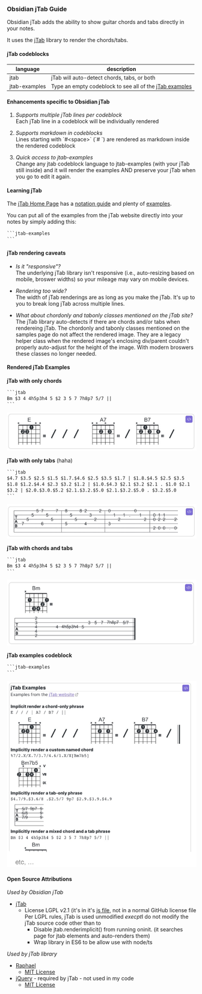 ### Obsidian jTab Guide

Obsidian jTab adds the ability to show guitar chords and tabs directly in your notes.

It uses the [jTab](https://jtab.tardate.com/) library to render the chords/tabs.

#### jTab codeblocks

language       | description
---------------|-------------
jtab           | jTab will auto-detect chords, tabs, or both
jtab-examples  | Type an empty codeblock to see all of the [jTab examples](https://jtabLG.tardate.com/examples.htm)

#### Enhancements specific to Obsidian jTab
1. _Supports multiple jTab lines per codeblock_  
   Each jTab line in a codeblock will be individually rendered

2. _Supports markdown in codeblocks_  
   Lines starting with \`#&lt;space&gt;\` (\`# \`) are rendered as markdown inside the rendered codeblock

3. _Quick access to jtab-examples_  
   Change any jtab codeblock language to jtab-examples (with your jTab still inside) and it will render the examples AND preserve your jTab when you go to edit it again.

#### Learning jTab
The [jTab Home Page](https://jtab.tardate.com/) has a [notation guide](https://jtab.tardate.com/index.htm#notation) and plenty of [examples](https://jtab.tardate.com/examples.htm).

You can put all of the examples from the jTab website directly into your notes by simply adding this:
~~~~
```jtab-examples
```
~~~~

#### jTab rendering caveats
* _Is it "responsive"?_  
  The underlying jTab library isn't responsive (i.e., auto-resizing based on mobile, broswer widths) so your mileage may vary on mobile devices.

* _Rendering too wide?_  
  The width of jTab renderings are as long as you make the jTab. It's up to you to break long jTab across multiple lines.

* _What about chordonly and tabonly classes mentioned on the jTab site?_  
  The jTab library auto-detects if there are chords and/or tabs when rendereing jTab. The chordonly and tabonly classes mentioned on the samples page do not affect the rendered image. They are a legacy helper class when the rendered image's enclosing div/parent couldn't properly auto-adjust for the height of the image. With modern broswers these classes no longer needed.

#### Rendered jTab Examples

__jTab with only chords__
~~~~
```jtab
Bm $3 4 4h5p3h4 5 $2 3 5 7 7h8p7 5/7 ||
```
~~~~
![codeblock jtab chords](./docs/images/codeblock-jtab-chords-only.jpg)

__jTab with only tabs__ (haha)
~~~~
```jtab
$4.7 $3.5 $2.5 $1.5 $1.7.$4.6 $2.5 $3.5 $1.7 | $1.8.$4.5 $2.5 $3.5 $1.8 $1.2.$4.4 $2.3 $3.2 $1.2 | $1.0.$4.3 $2.1 $3.2 $2.1 . $1.0 $2.1 $3.2 | $2.0.$3.0.$5.2 $2.1.$3.2.$5.0 $2.1.$3.2.$5.0 . $3.2.$5.0
```
~~~~
![codeblock jtab tabs](./docs/images/codeblock-jtab-tab-only.jpg)

__jTab with chords and tabs__
~~~~
```jtab
Bm $3 4 4h5p3h4 5 $2 3 5 7 7h8p7 5/7 ||
```
~~~~
![codeblock jtab](./docs/images/codeblock-jtab-chords-and-tabs.jpg)

__jTab examples codeblock__
~~~~
```jtab-examples
```
~~~~
![codeblock jtab-examples](./docs/images/codeblock-jtab-examples.jpg)
	
#### Open Source Attributions

_Used by Obsidian jTab_
* [jTab](https://jtab.tardate.com/)
  * License LGPL v2.1 (it's in it's [js file](https://github.com/tardate/jtab/blob/master/javascripts/jtab.js), not in a normal GitHub license file
  	Per LGPL rules, jTab is used unmodified *execpt*I do not modify the jTab source code other than to
	* Disable jtab.renderimplicit() from running oninit. (it searches page for jtab elements and auto-renders them)
	* Wrap library in ES6 to be allow use with node/ts

_Used by jTab library_
* [Raphael](https://github.com/DmitryBaranovskiy/raphael)
  * [MIT License](https://github.com/DmitryBaranovskiy/raphael/blob/master/license.txt)
* [jQuery](https://jquery.com/) - required by jTab - not used in my code
  * [MIT License](https://github.com/jquery/jquery/blob/main/LICENSE.txt)

